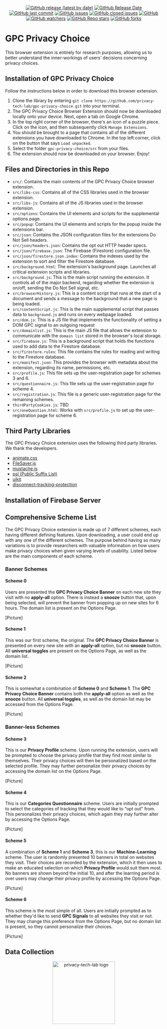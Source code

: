 <p align="center">
  <a href="https://github.com/privacy-tech-lab/gpc-privacy-choice/releases"><img alt="GitHub release (latest by date)" src="https://img.shields.io/github/v/release/privacy-tech-lab/gpc-privacy-choice"></a>
  <a href="https://github.com/privacy-tech-lab/gpc-privacy-choice/releases"><img alt="GitHub Release Date" src="https://img.shields.io/github/release-date/privacy-tech-lab/gpc-privacy-choice"></a>
  <a href="https://github.com/privacy-tech-lab/gpc-privacy-choice/commits/main"><img alt="GitHub last commit" src="https://img.shields.io/github/last-commit/privacy-tech-lab/gpc-privacy-choice"></a>
  <a href="https://github.com/privacy-tech-lab/gpc-privacy-choice/issues"><img alt="GitHub issues" src="https://img.shields.io/github/issues-raw/privacy-tech-lab/gpc-privacy-choice"></a>
  <a href="https://github.com/privacy-tech-lab/gpc-privacy-choice/issues?q=is%3Aissue+is%3Aclosed"><img alt="GitHub closed issues" src="https://img.shields.io/github/issues-closed-raw/privacy-tech-lab/gpc-privacy-choice"></a>
  <a href="https://github.com/privacy-tech-lab/gpc-privacy-choice/blob/main/LICENSE.md"><img alt="GitHub" src="https://img.shields.io/github/license/privacy-tech-lab/gpc-privacy-choice"></a>
  <a href="https://github.com/privacy-tech-lab/gpc-privacy-choice/watchers"><img alt="GitHub watchers" src="https://img.shields.io/github/watchers/privacy-tech-lab/gpc-privacy-choice?style=social"></a>
  <a href="https://github.com/privacy-tech-lab/gpc-privacy-choice/stargazers"><img alt="GitHub Repo stars" src="https://img.shields.io/github/stars/privacy-tech-lab/gpc-privacy-choice?style=social"></a>
  <a href="https://github.com/privacy-tech-lab/gpc-privacy-choice/network/members"><img alt="GitHub forks" src="https://img.shields.io/github/forks/privacy-tech-lab/gpc-privacy-choice?style=social"></a>
</p>

# GPC Privacy Choice
  
 This browser extension is entirely for research purposes, allowing us to better understand the inner-workings of users' decisions concerning privacy choices.

## Installation of GPC Privacy Choice
  
  Follow the instructions below in order to download this browser extension.

1. Clone the library by entering `git clone https://github.com/privacy-tech-lab/gpc-privacy-choice.git` into your terminal.
2. The GPC Privacy Choice Browser Extension should now be downloaded locally onto your device. Next, open a tab on Google Chrome.
3. In the top right corner of the browser, there's an icon of a puzzle piece. Click on the icon, and then subsequently click `Manage Extensions`.
4. You should be brought to a page that contains all of the different extensions you have downloaded to Chrome. In the top left corner, click on the button that says `Load unpacked`.
5. Select the folder `gpc-privacy-choice/src` from your files.
6. The extension should now be downloaded on your browser. Enjoy!
  
## Files and Directories in this Repo

- `src/`: Contains the main contents of the GPC Privacy Choice browser extension.
- `src/libs-css`: Contains all of the CSS libraries used in the browser extension.
- `src/libs-js`: Contains all of the JS libraries used in the browser extension.
- `src/options`: Contains the UI elements and scripts for the supplemental options page.
- `src/popup`: Contains the UI elements and scripts for the popup inside the extensions bar.
- `src/json`: Contains the JSON configuration files for the extensions Do Not Sell headers.
- `src/json/headers.json`: Contains the opt out HTTP header specs.
- `src/json/firebase.json`: The Firebase (Firestore) configuration file.
- `src/json/firestore.json.index`: Contains the indexes used by the extension to sort and filter the Firestore database.
- `src/background.html`: The extension's background page. Launches all critical extension scripts and libraries.
- `src/background.js`: This is the main script running the extension. It controls all of the major backend, regarding whether the extension is on/off, sending the Do Not Sell signal, etc.
- `src/browserHistory.js`: This is a content script that runs at the start of a document and sends a message to the background that a new page is being loaded.
- `src/contentScript.js`: This is the main supplemental script that passes data to `background.js` and runs on every webpage loaded.
- `src/dom.js`: This is a JS file that implements the functionality of setting a DOM GPC signal to an outgoing request
- `src/domainlist.js`: This is the main JS file that allows the extension to communicate with the `domain list` stored in the browser's local storage.
- `src/firebase.js`: This is a background script that holds the functions used to add data to the Firestore database.
- `src/firestore.rules`: This file contains the rules for reading and writing to the Firestore database.
- `src/manifest.json`: This provides the browser with metadata about the extension, regarding its name, permissions, etc.
- `src/profile.js`: This file sets up the user-registration page for schemes 3 and 6.
- `src/questionnaire.js`: This file sets up the user-registration page for scheme 4.
- `src/registration.js`: This file is a generic user-registration page for the remaining schemes.
- `thirdPartyCookies.js`: TBD
- `src/oneQuestion.html`: Works with `src/profile.js` to set up the user-registration page for scheme 6.

## Third Party Libraries

The GPC Privacy Choice extension uses the following third party libraries. We thank the developers.

- [animate.css](https://github.com/animate-css/animate.css)
- [FileSaver.js](https://github.com/eligrey/FileSaver.js)
- [mustache.js](https://github.com/janl/mustache.js)
- [psl (Public Suffix List)](https://github.com/lupomontero/psl)
- [uikit](https://github.com/uikit/uikit)
- [disconnect-tracking-protection](https://github.com/disconnectme/disconnect-tracking-protection)

## Installation of Firebase Server

## Comprehensive Scheme List

The GPC Privacy Choice extension is made up of 7 different schemes, each having different defining features. Upon downloading, a user could end up with any one of the different schemes. The purpose behind having so many variations is to provide researchers with valuable information on how users make privacy choices when given varying levels of usability. Listed below are the main components of each scheme.

### Banner Schemes

#### Scheme 0

Users are presented the **GPC Privacy Choice Banner** on each new site they visit with no **apply-all** option. There is instead a **snooze** button that, upon being selected, will prevent the banner from popping up on new sites for 6 hours. The domain list is present on the Options Page.

[Picture]

#### Scheme 1

This was our first scheme, the original. The **GPC Privacy Choice Banner** is presented on every new site _with_ an **apply-all** option, but no **snooze** button. All **universal toggles** are present on the Options Page, as well as the domain list.

[Picture]

#### Scheme 2

This is somewhat a combination of **Scheme 0** and **Scheme 1**. The **GPC Privacy Choice Banner** contains both the **apply-all** option as well as the **snooze** button. All **universal toggles**, as well as the domain list may be accessed from the Options Page.

[Picture]

### Banner-less Schemes

#### Scheme 3

This is our **Privacy Profile** scheme. Upon running the extension, users will be prompted to choose the privacy profile that they find most similar to themselves. Their privacy choices will then be personalized based on the selected profile. They may further personalize their privacy choices by accessing the domain list on the Options Page.

[Picture]

#### Scheme 4

This is our **Categories Questionnaire** scheme. Users are initially prompted to select the categories of tracking that they would like to "opt out" from. This personalizes their privacy choices, which again they may further alter by accessing the Options Page.

[Picture]

#### Scheme 5

A combination of **Scheme 1** and **Scheme 3**, this is our **Machine-Learning** scheme. The user is randomly presented 10 banners in total on websites they visit. Their choices are recorded by the extension, which it then uses to make an educated selection on which **Privacy Profile** would suit them most. No banners are shown beyond the initial 10, and after the learning period is over users may change their privacy profile by accessing the Options Page.

[Picture]

#### Scheme 6

This scheme is the most simple of all. Users are initially prompted as to whether they'd like to send **GPC Signals** to all websites they visit or not. They may change this preference from the Options Page, but no domain list is present, so they cannot personalize their choices.

[Picture]

## Data Collection


<p align="center">
  <a href="https://www.privacytechlab.org/"><img src="https://github.com/privacy-tech-lab/privacy-choice-browser-extension/blob/main/plt_logo.png" width="200px" height="200px" alt="privacy-tech-lab logo"></a>
</p>
